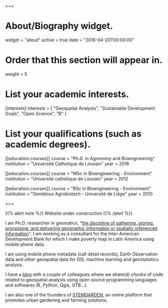 +++
# About/Biography widget.
widget = "about"
active = true
date = "2016-04-20T00:00:00"

# Order that this section will appear in.
weight = 5

# List your academic interests.
[interests]
  interests = [
    "Geospatial Analysis",
    "Sustainable Development Goals",
    "Open Science",
    "R"
  ]

# List your qualifications (such as academic degrees).
[[education.courses]]
  course = "Ph.D. in Agronomy and Bioengineering"
  institution = "Université Catholique de Louvain"
  year = 2018

[[education.courses]]
  course = "MSc in Bioengineering - Environment"
  institution = "Université catholique de Louvain"
  year = 2012

[[education.courses]]
  course = "BSc in Bioengineering - Environment"
  institution = "Gembloux Agrobiotech - Université de Liège"
  year = 2010
 
+++

{{% alert note %}}
Website under construction
{{% /alert %}}


I am Ph.D. researcher in geomatics, "[the discipline of gathering, storing, processing, and delivering geographic information or spatially referenced information](https://en.wikipedia.org/wiki/Geomatics)". I am working as a consultant for the Inter-American Development Bank for which I make poverty map in Latin America using mobile phone data.

I am using mobile phone metadata (call detail records), Earth Observation data and other geospatial data for GIS, machine learning and geostatistics analysis. 

I have a [blog](http://www.guru-gis.net) with a couple of colleagues where we share(d) chunks of code related to geospatial analysis using open source programming languages and  softwares (R, Python, Qgis, OTB...).

I am also one of the founders of [STEMGARDEN](http://www.stemgarden.co), an online platform that promotes urban gardening and farming solutions.
